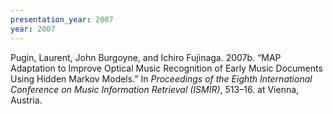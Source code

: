 ```yaml
---
presentation_year: 2007
year: 2007
---
```


Pugin, Laurent, John Burgoyne, and Ichiro Fujinaga. 2007b. “MAP Adaptation to Improve Optical Music Recognition of Early Music Documents Using Hidden Markov Models.” In <i>Proceedings of the Eighth International Conference on Music Information Retrieval (ISMIR)</i>, 513–16. at Vienna, Austria.